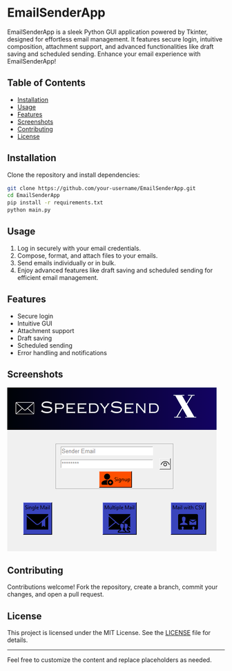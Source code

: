 # EmailSenderApp

EmailSenderApp is a sleek Python GUI application powered by Tkinter, designed for effortless email management. It features secure login, intuitive composition, attachment support, and advanced functionalities like draft saving and scheduled sending. Enhance your email experience with EmailSenderApp!

## Table of Contents

- [Installation](#installation)
- [Usage](#usage)
- [Features](#features)
- [Screenshots](#screenshots)
- [Contributing](#contributing)
- [License](#license)

## Installation

Clone the repository and install dependencies:

```bash
git clone https://github.com/your-username/EmailSenderApp.git
cd EmailSenderApp
pip install -r requirements.txt
python main.py
```

## Usage

1. Log in securely with your email credentials.
2. Compose, format, and attach files to your emails.
3. Send emails individually or in bulk.
4. Enjoy advanced features like draft saving and scheduled sending for efficient email management.

## Features

- Secure login
- Intuitive GUI
- Attachment support
- Draft saving
- Scheduled sending
- Error handling and notifications

## Screenshots

![img1](screenshots/img1.png)


## Contributing

Contributions welcome! Fork the repository, create a branch, commit your changes, and open a pull request.

## License

This project is licensed under the MIT License. See the [LICENSE](LICENSE) file for details.

---

Feel free to customize the content and replace placeholders as needed.
